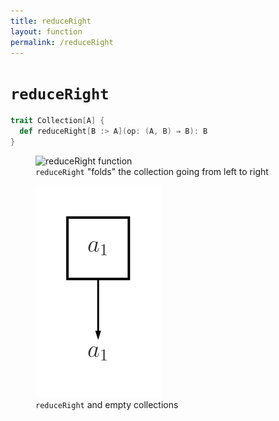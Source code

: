 ```yaml
---
title: reduceRight
layout: function
permalink: /reduceRight
---
```


# `reduceRight`

~~~ scala
trait Collection[A] {
  def reduceRight[B :> A](op: (A, B) ⇒ B): B
}
~~~

<figure class="diagram">
  <img src="images/reduceRight.1.svg" alt="reduceRight function">
  <figcaption class="diagram-desc"><code>reduceRight</code> "folds" the collection going from left to right</figcaption>
</figure>

<figure class="diagram">
  <img src="images/reduceRight.2.svg" alt="reduceRight function">
  <figcaption class="diagram-desc"><code>reduceRight</code> and empty collections</figcaption>
</figure>

